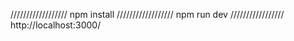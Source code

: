 
//////////////////
npm install
//////////////////
npm run dev
/////////////////
http://localhost:3000/